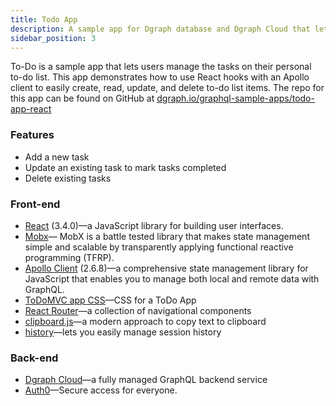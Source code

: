 ```yaml
---
title: Todo App
description: A sample app for Dgraph database and Dgraph Cloud that lets you manage the tasks on your personal to-do list.
sidebar_position: 3
---
```


To-Do is a sample app that lets users manage the tasks on their personal to-do list. This app demonstrates how to use React hooks with an Apollo client to easily create, read, update, and delete to-do list items. The repo for this app can be found on GitHub at [dgraph.io/graphql-sample-apps/todo-app-react](https://github.com/dgraph-io/graphql-sample-apps/tree/master/todo-app-react)

### Features
- Add a new task
- Update an existing task to mark tasks completed
- Delete existing tasks

### Front-end
- [React](https://reactjs.org/) (3.4.0)—a JavaScript library for building user interfaces.
- [Mobx](https://mobx.js.org/README.html)— MobX is a battle tested library that makes state management simple and scalable by transparently applying functional reactive programming (TFRP).
- [Apollo Client](https://www.npmjs.com/package/apollo-client) (2.6.8)—a comprehensive state management library for JavaScript that enables you to manage both local and remote data with GraphQL.
- [ToDoMVC app CSS](https://github.com/tastejs/todomvc-app-css)—CSS for a ToDo App
- [React Router](https://reactrouter.com/)—a collection of navigational components
- [clipboard.js](https://clipboardjs.com/)—a modern approach to copy text to clipboard
- [history](https://github.com/ReactTraining/history)—lets you easily manage session history

### Back-end
- [Dgraph Cloud](https://dgraph.io/cloud)—a fully managed GraphQL backend service
- [Auth0](https://auth0.com/)—Secure access for everyone.
